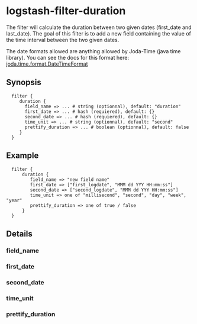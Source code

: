 # logstash-filter-duration

The filter will calculate the duration between two given dates (first_date and last_date).
The goal of this filter is to add a new field containing the value of the time interval between the two given dates.

The date formats allowed are anything allowed by Joda-Time (java time library). You can see the docs for this format here:
[joda.time.format.DateTimeFormat](http://joda-time.sourceforge.net/apidocs/org/joda/time/format/DateTimeFormat.html)

## Synopsis
```
  filter {
     duration {
       field_name => ... # string (optionnal), default: "duration"
       first_date => ... # hash (requiered), default: {}
       second_date => ... # hash (requiered), default: {}
       time_unit => ... # string (optionnal), default: "second"
       prettify_duration => ... # boolean (optionnal), default: false
     }
  }
```

## Example
```
  filter {
      duration {
         field_name => "new field name"
         first_date => ["first_logdate", "MMM dd YYY HH:mm:ss"]
         second_date => ["second_logdate", "MMM dd YYY HH:mm:ss"]
         time_unit => one of "millisecond", "second", "day", "week", "year"
         prettify_duration => one of true / false
      }
  }
```

## Details
### field_name

### first_date

### second_date

### time_unit

### prettify_duration
